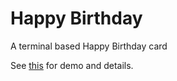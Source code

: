 Happy Birthday
==============

A terminal based Happy Birthday card

See <a href="">this</a> for demo and details.
